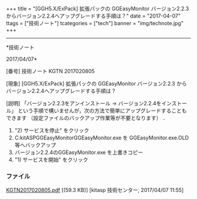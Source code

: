 ﻿+++
title = "[GGH5.X/ExPack] 拡張パックの GGEasyMonitor バージョン2.2.3 からバージョン2.2.4へアップグレードする手順は？"
date = "2017-04-07"
ttags = ["技術ノート"]
tcategories = ["tech"]
banner = "img/technote.jpg"
+++

-----------------------------------------------------------------------------------------------------------------------------

*技術ノート

2017/04/07*


[番号]
技術ノート KGTN 2017020805

[現象]
[GGH5.X/ExPack] 拡張パックの GGEasyMonitor バージョン2.2.3
からバージョン2.2.4へアップグレードする手順は？

[説明]
「バージョン2.2.3をアンインストール → バージョン2.2.4をインストール」
という手順で構いませんが，次の方法で簡単にアップグレードすることもできます
（設定ファイルのバックアップ作業等が不要となります） ．

1. "2) サービスを停止" をクリック
2. C:kitASPGGEasyMonitorGGEasyMonitor.exe を GGEasyMonitor.exe.OLD
等へバックアップ
3. バージョン2.2.4のGGEasyMonitor.exe を上書きコピー
4. "1) サービスを開始" をクリック


### ファイル

 
 


[KGTN2017020805.pdf](http://techreport.kitasp.net/attachments/download/3295/KGTN2017020805.pdf)
 [(59.3 KB)] [kitasp 技術センター, 2017/04/07
11:55]


 


 

